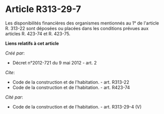 # Article R313-29-7

Les disponibilités financières des organismes mentionnés au 1° de l'article R. 313-22 sont déposées ou placées dans les
conditions prévues aux articles R. 423-74 et R. 423-75.

**Liens relatifs à cet article**

_Créé par_:

  - Décret n°2012-721 du 9 mai 2012 - art. 2

_Cite_:

  - Code de la construction et de l'habitation. - art. R313-22
  - Code de la construction et de l'habitation. - art. R423-74

_Cité par_:

  - Code de la construction et de l'habitation. - art. R313-29-4 (V)
